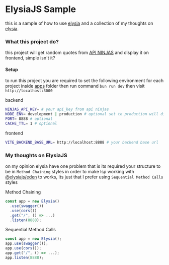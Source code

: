# ElysiaJS Sample

this is a sample of how to use [elysia](https://github.com/elysiajs/elysia) and a collection of my thoughts on [elysia](https://github.com/elysiajs/elysia).

### What this project do?

this project will get random quotes from [API NINJAS](https://api-ninjas.com) and display it on frontend, simple isn't it?

#### Setup

to run this project you are required to set the following environment for each project inside [apps](/apps) folder then run command `bun run dev` then visit `http://localhost:3000`

backend
```bash
NINJAS_API_KEY= # your api_key from api ninjas
NODE_ENV= development | production # optional set to production will disabled swagger
PORT= 8888 # optional
CACHE_TTL= 1 # optional
```

frontend
```bash
VITE_BACKEND_BASE_URL= http://localhost:8888 # your backend base url
```

### My thoughts on ElysiaJS

on my opinion elysia have one problem that is its required your structure to be in `Method Chaining` styles in order to make lsp working with [@elysiajs/eden](https://github.com/elysiajs/eden) to works, Its just that I prefer using `Sequential Method Calls` styles

Method Chaining
```typescript
const app = new Elysia()
  .use(swagger())
  .use(cors())
  .get("/", () => ...)
  .listen(8888);
```

Sequential Method Calls
```typescript
const app = new Elysia();
app.use(swagger());
app.use(cors());
app.get("/", () => ...);
app.listen(8888);
```
